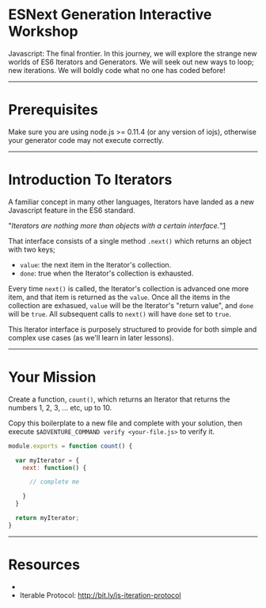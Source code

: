 # ESNext Generation Interactive Workshop

Javascript: The final frontier.
In this journey, we will explore the strange new worlds of ES6 Iterators
and Generators.
We will seek out new ways to loop; new iterations.
We will boldly code what no one has coded before!

----

# Prerequisites

Make sure you are using node.js >= 0.11.4 (or any version of iojs), otherwise
your generator code may not execute correctly.

----

# Introduction To Iterators

A familiar concept in many other languages, Iterators have landed as a new
Javascript feature in the ES6 standard.

"_Iterators are nothing more than objects with a certain interface._"[1]

That interface consists of a single method `.next()` which returns an object
with two keys;

* `value`: the next item in the Iterator's collection.
* `done`: true when the Iterator's collection is exhausted.

Every time `next()` is called, the Iterator's collection is advanced one more
item, and that item is returned as the `value`.
Once all the items in the collection are exhasued, `value` will be the
Iterator's "return value", and `done` will be `true`.
All subsequent calls to `next()` will have `done` set to `true`.

This Iterator interface is purposely structured to provide for both simple and
complex use cases (as we'll learn in later lessons).

----

# Your Mission

Create a function, `count()`, which returns an Iterator that returns the numbers
1, 2, 3, ... etc, up to 10.

Copy this boilerplate to a new file and complete with your solution, then
execute `$ADVENTURE_COMMAND verify <your-file.js>` to verify it.

```js
module.exports = function count() {

  var myIterator = {
    next: function() {

      // complete me

    }
  }

  return myIterator;
}
```

----

# Resources

 * [1]: http://bit.ly/js-ues6-iterators
 * Iterable Protocol: http://bit.ly/js-iteration-protocol
